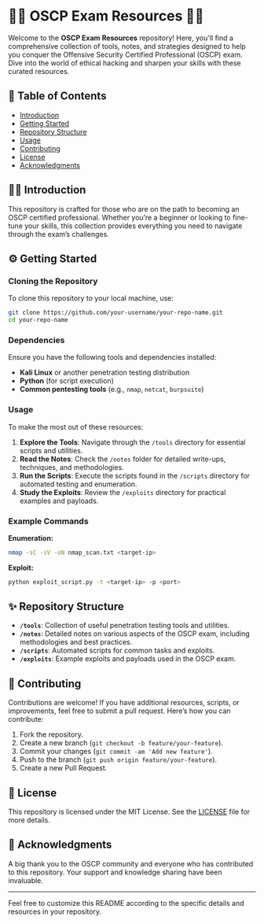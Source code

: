 # 🕵️‍♂️ OSCP Exam Resources 🕵️‍♀️

Welcome to the **OSCP Exam Resources** repository! Here, you'll find a comprehensive collection of tools, notes, and strategies designed to help you conquer the Offensive Security Certified Professional (OSCP) exam. Dive into the world of ethical hacking and sharpen your skills with these curated resources.

## 🚀 Table of Contents

- [Introduction](#introduction)
- [Getting Started](#getting-started)
- [Repository Structure](#repository-structure)
- [Usage](#usage)
- [Contributing](#contributing)
- [License](#license)
- [Acknowledgments](#acknowledgments)

## 🕵️‍♂️ Introduction

This repository is crafted for those who are on the path to becoming an OSCP certified professional. Whether you’re a beginner or looking to fine-tune your skills, this collection provides everything you need to navigate through the exam’s challenges.

## ⚙️ Getting Started

### Cloning the Repository

To clone this repository to your local machine, use:

```bash
git clone https://github.com/your-username/your-repo-name.git
cd your-repo-name
```

### Dependencies

Ensure you have the following tools and dependencies installed:

- **Kali Linux** or another penetration testing distribution
- **Python** (for script execution)
- **Common pentesting tools** (e.g., `nmap`, `netcat`, `burpsuite`)

### Usage

To make the most out of these resources:

1. **Explore the Tools**: Navigate through the `/tools` directory for essential scripts and utilities.
2. **Read the Notes**: Check the `/notes` folder for detailed write-ups, techniques, and methodologies.
3. **Run the Scripts**: Execute the scripts found in the `/scripts` directory for automated testing and enumeration.
4. **Study the Exploits**: Review the `/exploits` directory for practical examples and payloads.

### Example Commands

**Enumeration:**

```bash
nmap -sC -sV -oN nmap_scan.txt <target-ip>
```

**Exploit:**

```bash
python exploit_script.py -t <target-ip> -p <port>
```

## ✨ Repository Structure

- **`/tools`**: Collection of useful penetration testing tools and utilities.
- **`/notes`**: Detailed notes on various aspects of the OSCP exam, including methodologies and best practices.
- **`/scripts`**: Automated scripts for common tasks and exploits.
- **`/exploits`**: Example exploits and payloads used in the OSCP exam.

## 🤝 Contributing

Contributions are welcome! If you have additional resources, scripts, or improvements, feel free to submit a pull request. Here’s how you can contribute:

1. Fork the repository.
2. Create a new branch (`git checkout -b feature/your-feature`).
3. Commit your changes (`git commit -am 'Add new feature'`).
4. Push to the branch (`git push origin feature/your-feature`).
5. Create a new Pull Request.

## 📝 License

This repository is licensed under the MIT License. See the [LICENSE](LICENSE) file for more details.

## 🎉 Acknowledgments

A big thank you to the OSCP community and everyone who has contributed to this repository. Your support and knowledge sharing have been invaluable.

---

Feel free to customize this README according to the specific details and resources in your repository.
